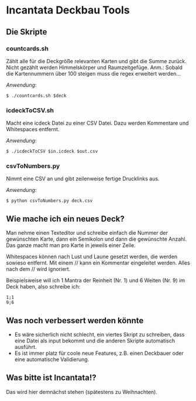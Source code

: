 # Incantata Deckbau Tools #

## Die Skripte ##

### countcards.sh ###

Zählt alle für die Deckgröße relevanten Karten und gibt die Summe zurück.
Nicht gezählt werden Himmelskörper und Raumzeitgefüge.
Anm.: Sobald die Kartennummern über 100 steigen muss die regex erweitert werden...

*Anwendung*:
```
$ ./countcards.sh $deck
```

### icdeckToCSV.sh ###

Macht eine icdeck Datei zu einer CSV Datei.
Dazu werden Kommentare und Whitespaces entfernt.

*Anwendung*:
```
$ ./icdeckToCSV $in.icdeck $out.csv
```

### csvToNumbers.py ###

Nimmt eine CSV an und gibt zeilenweise fertige Drucklinks aus.

*Anwendung*:
```
$ python csvToNumbers.py deck.csv
```

## Wie mache ich ein neues Deck? ##

Man nehme einen Texteditor und schreibe einfach die Nummer der gewünschten Karte, dann ein Semikolon und dann die gewünschte Anzahl.
Das ganze macht man pro Karte in jeweils einer Zeile.

Whitespaces können nach Lust und Laune gesetzt werden, die werden sowieso entfernt.
Mit einem // kann ein Kommentar eingeleitet werden. Alles nach dem // wird ignoriert.

Beispielsweise will ich 1 Mantra der Reinheit (Nr. 1) und 6 Weiten (Nr. 9) im Deck haben, also schreibe ich:
```
1;1
9;6
```

## Was noch verbessert werden könnte ##

- Es wäre sicherlich nicht schlecht, ein viertes Skript zu schreiben, dass eine Datei als input bekommt und die anderen Skripte automatisch ausführt.
- Es ist immer platz für coole neue Features, z.B. einen Deckbauer oder eine automatische Validierung.

## Was bitte ist Incantata!? ##

Das wird hier demnächst stehen (spätestens zu Weihnachten).
